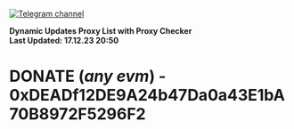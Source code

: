 [![Telegram channel](https://img.shields.io/endpoint?url=https://runkit.io/damiankrawczyk/telegram-badge/branches/master?url=https://t.me/n4z4v0d)](https://t.me/n4z4v0d) 

**Dynamic Updates Proxy List with Proxy Checker**  
**Last Updated: 17.12.23 20:50**

# DONATE (_any evm_) - 0xDEADf12DE9A24b47Da0a43E1bA70B8972F5296F2
